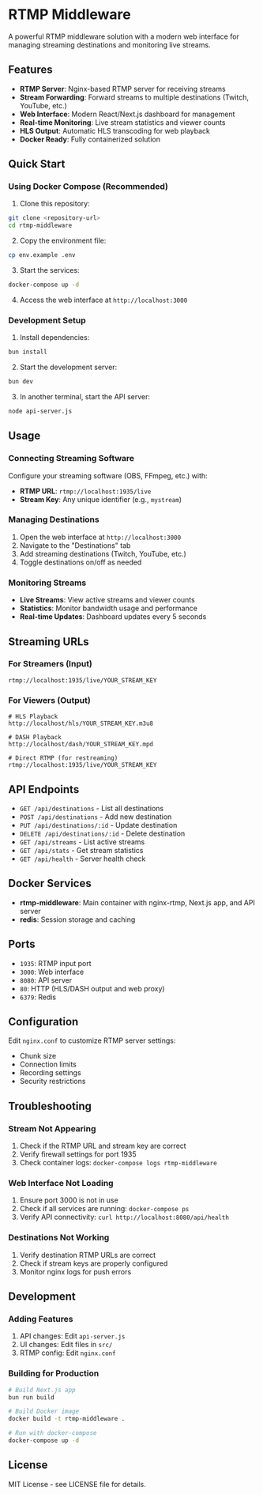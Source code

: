 # RTMP Middleware

A powerful RTMP middleware solution with a modern web interface for managing streaming destinations and monitoring live streams.

## Features

- **RTMP Server**: Nginx-based RTMP server for receiving streams
- **Stream Forwarding**: Forward streams to multiple destinations (Twitch, YouTube, etc.)
- **Web Interface**: Modern React/Next.js dashboard for management
- **Real-time Monitoring**: Live stream statistics and viewer counts
- **HLS Output**: Automatic HLS transcoding for web playback
- **Docker Ready**: Fully containerized solution

## Quick Start

### Using Docker Compose (Recommended)

1. Clone this repository:

```bash
git clone <repository-url>
cd rtmp-middleware
```

2. Copy the environment file:

```bash
cp env.example .env
```

3. Start the services:

```bash
docker-compose up -d
```

4. Access the web interface at `http://localhost:3000`

### Development Setup

1. Install dependencies:

```bash
bun install
```

2. Start the development server:

```bash
bun dev
```

3. In another terminal, start the API server:

```bash
node api-server.js
```

## Usage

### Connecting Streaming Software

Configure your streaming software (OBS, FFmpeg, etc.) with:

- **RTMP URL**: `rtmp://localhost:1935/live`
- **Stream Key**: Any unique identifier (e.g., `mystream`)

### Managing Destinations

1. Open the web interface at `http://localhost:3000`
2. Navigate to the "Destinations" tab
3. Add streaming destinations (Twitch, YouTube, etc.)
4. Toggle destinations on/off as needed

### Monitoring Streams

- **Live Streams**: View active streams and viewer counts
- **Statistics**: Monitor bandwidth usage and performance
- **Real-time Updates**: Dashboard updates every 5 seconds

## Streaming URLs

### For Streamers (Input)

```
rtmp://localhost:1935/live/YOUR_STREAM_KEY
```

### For Viewers (Output)

```
# HLS Playback
http://localhost/hls/YOUR_STREAM_KEY.m3u8

# DASH Playback
http://localhost/dash/YOUR_STREAM_KEY.mpd

# Direct RTMP (for restreaming)
rtmp://localhost:1935/live/YOUR_STREAM_KEY
```

## API Endpoints

- `GET /api/destinations` - List all destinations
- `POST /api/destinations` - Add new destination
- `PUT /api/destinations/:id` - Update destination
- `DELETE /api/destinations/:id` - Delete destination
- `GET /api/streams` - List active streams
- `GET /api/stats` - Get stream statistics
- `GET /api/health` - Server health check

## Docker Services

- **rtmp-middleware**: Main container with nginx-rtmp, Next.js app, and API server
- **redis**: Session storage and caching

## Ports

- `1935`: RTMP input port
- `3000`: Web interface
- `8080`: API server
- `80`: HTTP (HLS/DASH output and web proxy)
- `6379`: Redis

## Configuration

Edit `nginx.conf` to customize RTMP server settings:

- Chunk size
- Connection limits
- Recording settings
- Security restrictions

## Troubleshooting

### Stream Not Appearing

1. Check if the RTMP URL and stream key are correct
2. Verify firewall settings for port 1935
3. Check container logs: `docker-compose logs rtmp-middleware`

### Web Interface Not Loading

1. Ensure port 3000 is not in use
2. Check if all services are running: `docker-compose ps`
3. Verify API connectivity: `curl http://localhost:8080/api/health`

### Destinations Not Working

1. Verify destination RTMP URLs are correct
2. Check if stream keys are properly configured
3. Monitor nginx logs for push errors

## Development

### Adding Features

1. API changes: Edit `api-server.js`
2. UI changes: Edit files in `src/`
3. RTMP config: Edit `nginx.conf`

### Building for Production

```bash
# Build Next.js app
bun run build

# Build Docker image
docker build -t rtmp-middleware .

# Run with docker-compose
docker-compose up -d
```

## License

MIT License - see LICENSE file for details.
